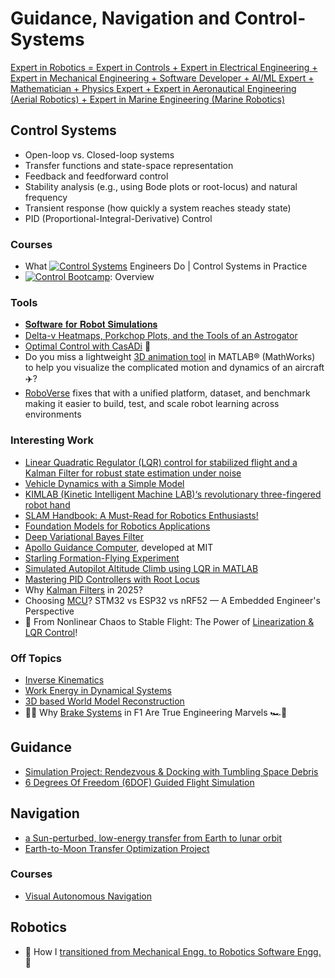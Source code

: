 # Guidance, Navigation and Control-Systems

[Expert in Robotics = Expert in Controls + Expert in Electrical Engineering + Expert in Mechanical Engineering + Software Developer + AI/ML Expert + Mathematician + Physics Expert + Expert in Aeronautical Engineering (Aerial Robotics) + Expert in Marine Engineering (Marine Robotics)](https://www.linkedin.com/posts/harshith-kumar-m-b-008b1319b_one-minute-youre-deep-in-the-weeds-tuning-ugcPost-7335375348227862529-TY3V/?utm_source=share&utm_medium=member_android&rcm=ACoAAD-ruCgBJnujmeLzmj1X4DpLLTuxktERedQ)

## Control Systems

- Open-loop vs. Closed-loop systems
- Transfer functions and state-space representation
- Feedback and feedforward control
- Stability analysis (e.g., using Bode plots or root-locus) and natural frequency
- Transient response (how quickly a system reaches steady state)
- PID (Proportional-Integral-Derivative) Control

### Courses
- What [![Control Systems](https://img.youtube.com/vi/ApMz1-MK9IQ/0.jpg)](https://www.youtube.com/watch?v=ApMz1-MK9IQ&list=PLn8PRpmsu08pFBqgd_6Bi7msgkWFKL33b) Engineers Do | Control Systems in Practice
- [![Control Bootcamp](https://img.youtube.com/vi/Pi7l8mMjYVE/0.jpg)](https://www.youtube.com/watch?v=Pi7l8mMjYVE&list=PLMrJAkhIeNNR20Mz-VpzgfQs5zrYi085m): Overview

### Tools
- [𝐒𝐨𝐟𝐭𝐰𝐚𝐫𝐞 𝐟𝐨𝐫 𝐑𝐨𝐛𝐨𝐭 𝐒𝐢𝐦𝐮𝐥𝐚𝐭𝐢𝐨𝐧𝐬](https://www.linkedin.com/posts/parthkanate_l047-robotics-simulationtools-activity-7314255418602479617-GpDc/?utm_source=share&utm_medium=member_android&rcm=ACoAAD-ruCgBJnujmeLzmj1X4DpLLTuxktERedQ)
- [Delta-v Heatmaps, Porkchop Plots, and the Tools of an Astrogator](https://www.linkedin.com/posts/daniil-galakhov_space-spaceflight-astrodynamics-ugcPost-7326974338367119360-pK10/?utm_source=share&utm_medium=member_android&rcm=ACoAAD-ruCgBJnujmeLzmj1X4DpLLTuxktERedQ)
- [Optimal Control with CasADi](https://www.linkedin.com/posts/csingh27_optimal-control-with-casadi-10-robot-activity-7331212255696404480-MeRv/?utm_source=share&utm_medium=member_android&rcm=ACoAAD-ruCgBJnujmeLzmj1X4DpLLTuxktERedQ) 🚀
- Do you miss a lightweight [3D animation tool](https://medium.com/geekculture/3d-animations-made-simple-with-matlab-visualizing-flight-test-data-and-simulation-results-ed399cdcc711) in MATLAB® (MathWorks) to help you visualize the complicated motion and dynamics of an aircraft ✈️?
- [RoboVerse](https://www.linkedin.com/posts/ilir-aliu_tired-of-switching-code-every-time-you-switch-ugcPost-7334839555839213570-C8Ka/?utm_source=share&utm_medium=member_android&rcm=ACoAAD-ruCgBJnujmeLzmj1X4DpLLTuxktERedQ) fixes that with a unified platform, dataset, and benchmark making it easier to build, test, and scale robot learning across environments
   
### Interesting Work
- [Linear Quadratic Regulator (LQR) control for stabilized flight and a Kalman Filter for robust state estimation under noise](https://www.linkedin.com/posts/parthmotaphale_aerospace-aerospaceengineering-guidancecontrol-activity-7308203299973865473-c8TT/?utm_source=share&utm_medium=member_android&rcm=ACoAAD-ruCgBJnujmeLzmj1X4DpLLTuxktERedQ)
- [Vehicle Dynamics with a Simple Model](https://www.linkedin.com/posts/krishna-teja-7005aa158_simscape-multibody-vehicledynamics-ugcPost-7312343381127372801-stKA/?utm_source=share&utm_medium=member_android&rcm=ACoAAD-ruCgBJnujmeLzmj1X4DpLLTuxktERedQ)
- [KIMLAB (Kinetic Intelligent Machine LAB)‘s revolutionary three-fingered robot hand](https://www.linkedin.com/posts/ilir-aliu_who-said-you-need-%F0%9D%97%99%F0%9D%97%9C%F0%9D%97%A9%F0%9D%97%98-fingers-paper-ugcPost-7311436470605561856-ZpSR/?utm_source=share&utm_medium=member_android&rcm=ACoAAD-ruCgBJnujmeLzmj1X4DpLLTuxktERedQ)
- [SLAM Handbook: A Must-Read for Robotics Enthusiasts!](https://www.linkedin.com/posts/enzo-ghisoni-robotics_robotics-slam-activity-7313168361721348096-bpr0/?utm_source=share&utm_medium=member_android&rcm=ACoAAD-ruCgBJnujmeLzmj1X4DpLLTuxktERedQ)
- [Foundation Models for Robotics Applications](https://www.linkedin.com/posts/enzo-ghisoni-robotics_ai-robotics-activity-7315704944609714177-Vo1i?utm_source=share&utm_medium=member_android&rcm=ACoAAD-ruCgBJnujmeLzmj1X4DpLLTuxktERedQ)
- [Deep Variational Bayes Filter](https://www.linkedin.com/posts/ilir-aliu_a-quiet-ai-breakthrough-just-happened-in-ugcPost-7326492965869117440-dz67/?utm_source=share&utm_medium=member_android&rcm=ACoAAD-ruCgBJnujmeLzmj1X4DpLLTuxktERedQ)
- [Apollo Guidance Computer](https://www.linkedin.com/posts/colmdougan_the-apollo-guidance-computer-agc-developed-activity-7324174302809907201-2frA/?utm_source=share&utm_medium=member_android&rcm=ACoAAD-ruCgBJnujmeLzmj1X4DpLLTuxktERedQ), developed at MIT
- [Starling Formation-Flying Experiment](https://www.linkedin.com/posts/simone-d-amico-0b4a873_nasa-starling-swarm-ugcPost-7327061392518217728-9DG0/?utm_source=share&utm_medium=member_android&rcm=ACoAAD-ruCgBJnujmeLzmj1X4DpLLTuxktERedQ)
- [Simulated Autopilot Altitude Climb using LQR in MATLAB](https://www.linkedin.com/posts/thejash-gowda-k-43398420a_studentproject-matlab-controlsystems-activity-7327342164328243200-M_wT/?utm_source=share&utm_medium=member_android&rcm=ACoAAD-ruCgBJnujmeLzmj1X4DpLLTuxktERedQ)
- [Mastering PID Controllers with Root Locus](https://www.linkedin.com/posts/premkumar-k-5b4b57122_pid-root-locus-activity-7328411285627244545-R4_Z/?utm_source=share&utm_medium=member_android&rcm=ACoAAD-ruCgBJnujmeLzmj1X4DpLLTuxktERedQ)
- Why [Kalman Filters](https://www.linkedin.com/posts/manojeedhara_kalmanfilter-sensorfusion-particlefilter-activity-7333221286397071360-UGJm/?utm_source=share&utm_medium=member_android&rcm=ACoAAD-ruCgBJnujmeLzmj1X4DpLLTuxktERedQ) in 2025?
- Choosing [MCU](https://www.linkedin.com/posts/prasad-deshmukh-595b36205_2abrembeddednotes-a-b-activity-7334088687229566979-OaZ_/?utm_source=share&utm_medium=member_android&rcm=ACoAAD-ruCgBJnujmeLzmj1X4DpLLTuxktERedQ)? STM32 vs ESP32 vs nRF52 — A Embedded Engineer's Perspective
- 🚀 From Nonlinear Chaos to Stable Flight: The Power of [Linearization & LQR Control](https://www.linkedin.com/posts/md-rifat-islam-780974349_linearization-activity-7333535469474873347-yvHs/?utm_source=share&utm_medium=member_android&rcm=ACoAAD-ruCgBJnujmeLzmj1X4DpLLTuxktERedQ)!
   
### Off Topics
- [Inverse Kinematics](https://www.linkedin.com/posts/mvlino_inverse-kinematics-solution-activity-7293712728077049856-MWGk/?utm_source=share&utm_medium=member_android)
- [Work Energy in Dynamical Systems](https://www.linkedin.com/posts/lonny-thompson_work-energy-principles-to-solve-dynamic-motion-activity-7311702917307072513-HPPT/?utm_source=share&utm_medium=member_android&rcm=ACoAAD-ruCgBJnujmeLzmj1X4DpLLTuxktERedQ)
- [3D based World Model Reconstruction](https://www.linkedin.com/posts/tongduyson_autonomousdriving-adas-ai-activity-7313200198883684353-6G-u?utm_source=share&utm_medium=member_android&rcm=ACoAAD-ruCgBJnujmeLzmj1X4DpLLTuxktERedQ)
- 🚗💨 Why [Brake Systems](https://www.linkedin.com/posts/manas-lele-731659249_formula1-engineering-motorsport-activity-7332405967583612928-j1QZ/?utm_source=share&utm_medium=member_android&rcm=ACoAAD-ruCgBJnujmeLzmj1X4DpLLTuxktERedQ) in F1 Are True Engineering Marvels 🏎️🔧

## Guidance 
- [Simulation Project: Rendezvous & Docking with Tumbling Space Debris](https://www.linkedin.com/posts/jay-suryawanshi-58325b330_spacedebris-docking-rendezvous-activity-7327814403385413632-Xytq/?utm_source=share&utm_medium=member_android&rcm=ACoAAD-ruCgBJnujmeLzmj1X4DpLLTuxktERedQ)
- [6 Degrees Of Freedom (6DOF) Guided Flight Simulation](https://www.linkedin.com/posts/ziv-meri_6-degrees-of-freedom-missile-guidance-simulation-activity-7331302877493129219-mIxo/?utm_source=share&utm_medium=member_android&rcm=ACoAAD-ruCgBJnujmeLzmj1X4DpLLTuxktERedQ)

## Navigation

- [a Sun-perturbed, low-energy transfer from Earth to lunar orbit](https://www.linkedin.com/posts/professorross_spaceexploration-lunarmission-orbitalmechanics-ugcPost-7335311298194251776-47TY/?utm_source=share&utm_medium=member_android&rcm=ACoAAD-ruCgBJnujmeLzmj1X4DpLLTuxktERedQ)
- [Earth-to-Moon Transfer Optimization Project](https://www.linkedin.com/posts/jon-mathews_earth-to-moon-transfer-optimization-project-activity-7331491184277651457-WdE8/?utm_source=share&utm_medium=member_android&rcm=ACoAAD-ruCgBJnujmeLzmj1X4DpLLTuxktERedQ)

### Courses
- [Visual Autonomous Navigation](https://www.linkedin.com/posts/enzo-ghisoni-robotics_robotics-activity-7313530619362258945-Bclp/?utm_source=share&utm_medium=member_android&rcm=ACoAAD-ruCgBJnujmeLzmj1X4DpLLTuxktERedQ)

## Robotics
- 🚀 How I [transitioned from Mechanical Engg. to Robotics Software Engg.](https://www.linkedin.com/posts/csingh27_robotics-careertransition-mechanicalengineering-activity-7334473735007068160-916A/?utm_source=share&utm_medium=member_android&rcm=ACoAAD-ruCgBJnujmeLzmj1X4DpLLTuxktERedQ)🌟
